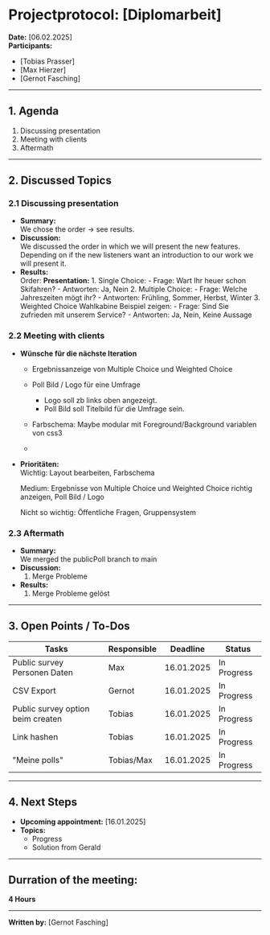 # Projectprotocol: **[Diplomarbeit]**

**Date:** [06.02.2025]  
**Participants:**  
- [Tobias Prasser]  
- [Max Hierzer]  
- [Gernot Fasching]  

---

## 1. Agenda
1. Discussing presentation
2. Meeting with clients
3. Aftermath

---

## 2. Discussed Topics
### 2.1 Discussing presentation
- **Summary:**  
  We chose the order -> see results.
- **Discussion:**  
  We discussed the order in which we will present the new features. Depending on if the new listeners want an introduction to our work we will present it.
- **Results:**  
  Order:
    **Presentation:**
      1. Single Choice:
        - Frage: Wart Ihr heuer schon Skifahren?
        - Antworten: Ja, Nein
      2. Multiple Choice:
        - Frage: Welche Jahreszeiten mögt ihr?
        - Antworten: Frühling, Sommer, Herbst, Winter
      3. Weighted Choice Wahlkabine Beispiel zeigen:
        - Frage: Sind Sie zufrieden mit unserem Service?
        - Antworten: Ja, Nein, Keine Aussage  

### 2.2 Meeting with clients
- **Wünsche für die nächste Iteration**  
  - Ergebnissanzeige von Multiple Choice und Weighted Choice
  - Poll Bild / Logo für eine Umfrage
    - Logo soll zb links oben angezeigt.
    - Poll Bild soll Titelbild für die Umfrage sein.

  - Farbschema: Maybe modular mit Foreground/Background variablen von css3
  - 

- **Prioritäten:**  
  Wichtig:
  Layout bearbeiten, 
  Farbschema

  Medium:
  Ergebnisse von Multiple Choice und Weighted Choice richtig anzeigen, 
  Poll Bild / Logo 

  Nicht so wichtig:
  Öffentliche Fragen,
  Gruppensystem



### 2.3 Aftermath
- **Summary:**  
  We merged the publicPoll branch to main
- **Discussion:**  
  1. Merge Probleme
- **Results:**  
  1. Merge Probleme gelöst

---

## 3. Open Points / To-Dos
| Tasks                             | Responsible    | Deadline       | Status       |
|-----------------------------------|----------------|----------------|--------------|
| Public survey Personen Daten      | Max            | 16.01.2025     | In Progress  |
| CSV Export                        | Gernot         | 16.01.2025     | In Progress  |
| Public survey option beim createn | Tobias         | 16.01.2025     | In Progress  |
| Link hashen                       | Tobias         | 16.01.2025     | In Progress  |
| "Meine polls"                     | Tobias/Max     | 16.01.2025     | In Progress  |

---

## 4. Next Steps
- **Upcoming appointment:** [16.01.2025]  
- **Topics:**  
  - Progress
  - Solution from Gerald

---

## Durration of the meeting:
 **4 Hours**

---

**Written by:** [Gernot Fasching]
